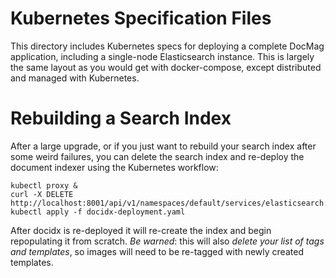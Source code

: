 # Kubernetes Specification Files

This directory includes Kubernetes specs for deploying a complete DocMag application,
including a single-node Elasticsearch instance. This is largely the same layout as
you would get with docker-compose, except distributed and managed with Kubernetes.


# Rebuilding a Search Index

After a large upgrade, or if you just want to rebuild your search index after some
weird failures, you can delete the search index and re-deploy the document indexer
using the Kubernetes workflow:

    kubectl proxy &
    curl -X DELETE http://localhost:8001/api/v1/namespaces/default/services/elasticsearch:http/proxy/docidx
    kubectl apply -f docidx-deployment.yaml

After docidx is re-deployed it will re-create the index and begin repopulating it
from scratch. *Be warned*: this will also _delete your list of tags and templates_, so images
will need to be re-tagged with newly created templates.
